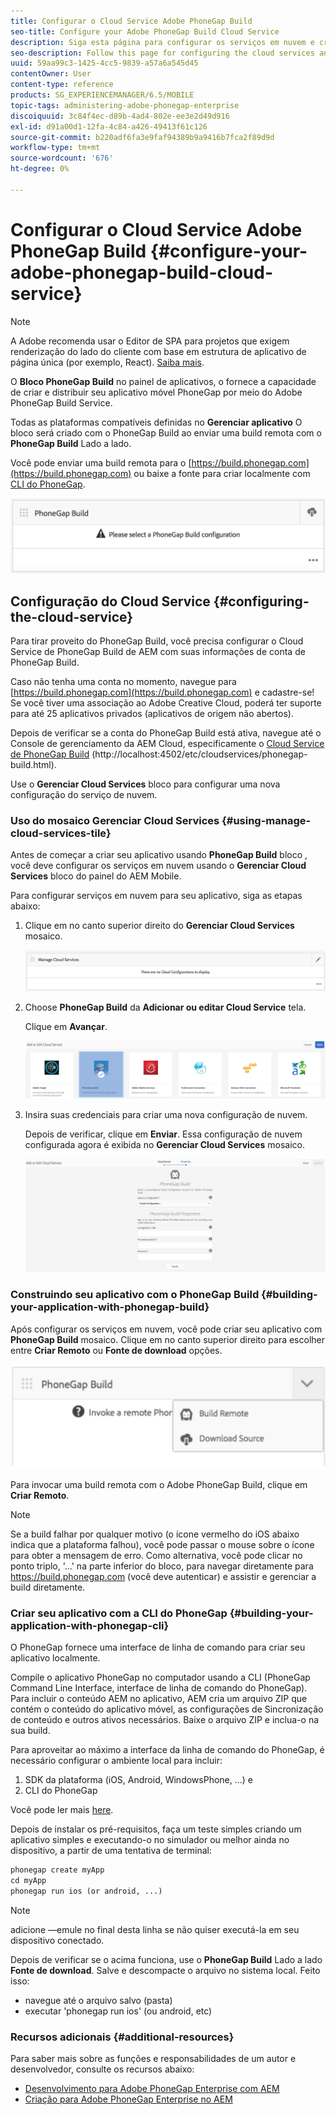 ```yaml
---
title: Configurar o Cloud Service Adobe PhoneGap Build
seo-title: Configure your Adobe PhoneGap Build Cloud Service
description: Siga esta página para configurar os serviços em nuvem e criar seu aplicativo com a build PhoneGap.
seo-description: Follow this page for configuring the cloud services and building your application with PhoneGap build.
uuid: 59aa99c3-1425-4cc5-9839-a57a6a545d45
contentOwner: User
content-type: reference
products: SG_EXPERIENCEMANAGER/6.5/MOBILE
topic-tags: administering-adobe-phonegap-enterprise
discoiquuid: 3c84f4ec-d89b-4ad4-802e-ee3e2d49d916
exl-id: d91a00d1-12fa-4c84-a426-49413f61c126
source-git-commit: b220adf6fa3e9faf94389b9a9416b7fca2f89d9d
workflow-type: tm+mt
source-wordcount: '676'
ht-degree: 0%

---
```


# Configurar o Cloud Service Adobe PhoneGap Build {#configure-your-adobe-phonegap-build-cloud-service}

>[!NOTE]
>
>A Adobe recomenda usar o Editor de SPA para projetos que exigem renderização do lado do cliente com base em estrutura de aplicativo de página única (por exemplo, React). [Saiba mais](/help/sites-developing/spa-overview.md).

O **Bloco PhoneGap Build** no painel de aplicativos, o fornece a capacidade de criar e distribuir seu aplicativo móvel PhoneGap por meio do Adobe PhoneGap Build Service.

Todas as plataformas compatíveis definidas no **Gerenciar aplicativo** O bloco será criado com o PhoneGap Build ao enviar uma build remota com o **PhoneGap Build** Lado a lado.

Você pode enviar uma build remota para o [https://build.phonegap.com](https://build.phonegap.com) ou baixe a fonte para criar localmente com [CLI do PhoneGap](https://docs.phonegap.com/references/phonegap-cli/).

![Bloco PhoneGap Build](assets/chlimage_1-60.png)

## Configuração do Cloud Service {#configuring-the-cloud-service}

Para tirar proveito do PhoneGap Build, você precisa configurar o Cloud Service de PhoneGap Build de AEM com suas informações de conta de PhoneGap Build.

Caso não tenha uma conta no momento, navegue para [https://build.phonegap.com](https://build.phonegap.com) e cadastre-se! Se você tiver uma associação ao Adobe Creative Cloud, poderá ter suporte para até 25 aplicativos privados (aplicativos de origem não abertos).

Depois de verificar se a conta do PhoneGap Build está ativa, navegue até o Console de gerenciamento da AEM Cloud, especificamente o [Cloud Service de PhoneGap Build](http://localhost:4502/etc/cloudservices/phonegap-build.html) (http://localhost:4502/etc/cloudservices/phonegap-build.html).

Use o **Gerenciar Cloud Services** bloco para configurar uma nova configuração do serviço de nuvem.

### Uso do mosaico Gerenciar Cloud Services {#using-manage-cloud-services-tile}

Antes de começar a criar seu aplicativo usando **PhoneGap Build** bloco , você deve configurar os serviços em nuvem usando o **Gerenciar Cloud Services** bloco do painel do AEM Mobile.

Para configurar serviços em nuvem para seu aplicativo, siga as etapas abaixo:

1. Clique em no canto superior direito do **Gerenciar Cloud Services** mosaico.

   ![chlimage_1-61](assets/chlimage_1-61.png)

1. Choose **PhoneGap Build** da **Adicionar ou editar Cloud Service** tela.

   Clique em **Avançar**.

   ![chlimage_1-62](assets/chlimage_1-62.png)

1. Insira suas credenciais para criar uma nova configuração de nuvem.

   Depois de verificar, clique em **Enviar**. Essa configuração de nuvem configurada agora é exibida no **Gerenciar Cloud Services** mosaico.

   ![chlimage_1-63](assets/chlimage_1-63.png)

### Construindo seu aplicativo com o PhoneGap Build {#building-your-application-with-phonegap-build}

Após configurar os serviços em nuvem, você pode criar seu aplicativo com **PhoneGap Build** mosaico. Clique em no canto superior direito para escolher entre **Criar Remoto** ou **Fonte de download** opções.

![chlimage_1-64](assets/chlimage_1-64.png)

Para invocar uma build remota com o Adobe PhoneGap Build, clique em **Criar Remoto**.

>[!NOTE]
>
>Se a build falhar por qualquer motivo (o ícone vermelho do iOS abaixo indica que a plataforma falhou), você pode passar o mouse sobre o ícone para obter a mensagem de erro. Como alternativa, você pode clicar no ponto triplo, &#39;...&#39; na parte inferior do bloco, para navegar diretamente para https://build.phonegap.com (você deve autenticar) e assistir e gerenciar a build diretamente.

### Criar seu aplicativo com a CLI do PhoneGap {#building-your-application-with-phonegap-cli}

O PhoneGap fornece uma interface de linha de comando para criar seu aplicativo localmente.

Compile o aplicativo PhoneGap no computador usando a CLI (PhoneGap Command Line Interface, interface de linha de comando do PhoneGap). Para incluir o conteúdo AEM no aplicativo, AEM cria um arquivo ZIP que contém o conteúdo do aplicativo móvel, as configurações de Sincronização de conteúdo e outros ativos necessários. Baixe o arquivo ZIP e inclua-o na sua build.

Para aproveitar ao máximo a interface da linha de comando do PhoneGap, é necessário configurar o ambiente local para incluir:

1. SDK da plataforma (iOS, Android, WindowsPhone, ...) e
1. CLI do PhoneGap

Você pode ler mais [here](https://docs.phonegap.com/references/phonegap-cli/).

Depois de instalar os pré-requisitos, faça um teste simples criando um aplicativo simples e executando-o no simulador ou melhor ainda no dispositivo, a partir de uma tentativa de terminal:

```xml
phonegap create myApp
cd myApp
phonegap run ios (or android, ...)
```

>[!NOTE]
>
>adicione —emule no final desta linha se não quiser executá-la em seu dispositivo conectado.

Depois de verificar se o acima funciona, use o **PhoneGap Build** Lado a lado **Fonte de download**. Salve e descompacte o arquivo no sistema local. Feito isso:

* navegue até o arquivo salvo (pasta)
* executar &#39;phonegap run ios&#39; (ou android, etc)

### Recursos adicionais {#additional-resources}

Para saber mais sobre as funções e responsabilidades de um autor e desenvolvedor, consulte os recursos abaixo:

* [Desenvolvimento para Adobe PhoneGap Enterprise com AEM](/help/mobile/developing-in-phonegap.md)
* [Criação para Adobe PhoneGap Enterprise no AEM](/help/mobile/phonegap.md)
